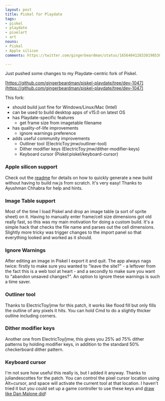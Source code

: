 ```yaml
---
layout: post
title: Piskel for Playdate
tags:
- piskel
- playdate
- pixelart
- art
nouns:
- Piskel
- Apple silicon
comments: https://twitter.com/gingerbeardman/status/1656404128338198530

---
```


Just pushed some changes to my Playdate-centric fork of Piskel.

[https://github.com/gingerbeardman/piskel-playdate/tree/dev-1047](https://github.com/gingerbeardman/piskel-playdate/tree/dev-1047)

This fork:
- should build just fine for Windows/Linux/Mac (Intel)
- can be used to build desktop apps of v15.0 on latest OS
- has Playdate-specific features
  - get frame size from imagetable filename
- has quality-of-life improvements
  - ignore warnings preference
- adds useful community improvements
  - Outliner tool (ElectricToy:jmw/outliner-tool)
  - Dither modifier keys (ElectricToy:jmw/dither-modifier-keys)
  - Keyboard cursor (Piskel:piskel/keyboard-cursor)

### Apple silicon support

Check out the [readme](https://github.com/gingerbeardman/piskel-playdate/blob/dev-1047/README.md) for details on how to quickly generate a new build without having to build nw.js from scratch. It's very easy! Thanks to Ayushman Chhabra for help and hints.

### Image Table support

Most of the time I load Piskel and drop an image table (a sort of sprite sheet) on it. Having to manually enter frame/cell size dimensions got old really fast, so this was my main motivation for doing a custom build. It's a simple hack that checks the file name and parses out the cell dimensions. Slightly more tricky was trigger changes to the import panel so that everything looked and worked as it should.

### Ignore Warnings
After editing an image in Piskel I export it and quit. The app always nags twice: firstly to make sure you wanted to "leave the site?" - a leftover from the fact this is a web tool at heart - and a secondly to make sure you want to "abandon unsaved changes?". An option to ignore these warnings is such a time saver.

###  Outliner tool

Thanks to ElectricToy/jmw for this patch, it works like flood fill but only fills the outline of any pixels it hits. You can hold Cmd to do a slightly thicker outline including corners.

### Dither modifier keys

Another one from ElectricToy/jmw, this gives you 25% ad 75% dither patterns by holding modifier keys, in addition to the standard 50% checkerboard dither pattern.

### Keyboard cursor

I'm not sure how useful this really is, but I added it anyway. Thanks to juliandescottes for the patch. You can control the pixel cursor location using Alt+cursor, and space will activate the current tool at that location. I haven't tried it but you could set up a game controller to use these keys and [draw like Dan Malone did](https://readonlymemory.vg/the-making-of-speedball-2/)!
